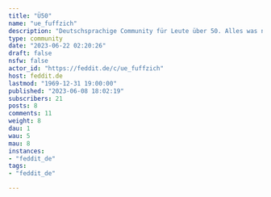 ```yaml
---
title: "Ü50" 
name: "ue_fuffzich"
description: "Deutschsprachige Community für Leute über 50. Alles was nützlich und interessant für unsere Altersgruppe ist (keine Politik, keine Kontaktbörse)"
type: community
date: "2023-06-22 02:20:26"
draft: false
nsfw: false
actor_id: "https://feddit.de/c/ue_fuffzich"
host: feddit.de
lastmod: "1969-12-31 19:00:00"
published: "2023-06-08 18:02:19"
subscribers: 21
posts: 8
comments: 11
weight: 8
dau: 1
wau: 5
mau: 8
instances:
- "feddit_de"
tags: 
- "feddit_de"

---
```

